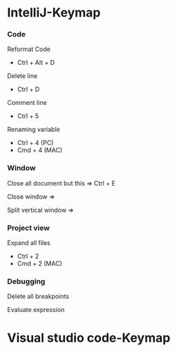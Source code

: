# IntelliJ-Keymap

### Code

Reformat Code
* Ctrl + Alt + D

Delete line
* Ctrl + D

Comment line
* Ctrl + 5

Renaming variable
* Ctrl + 4 (PC)
* Cmd + 4 (MAC)


### Window

Close all document but this => Ctrl + E

Close window => 

Split vertical window =>

### Project view

Expand all files
* Ctrl + 2
* Cmd + 2 (MAC)


### Debugging

Delete all breakpoints

Evaluate expression

# Visual studio code-Keymap

